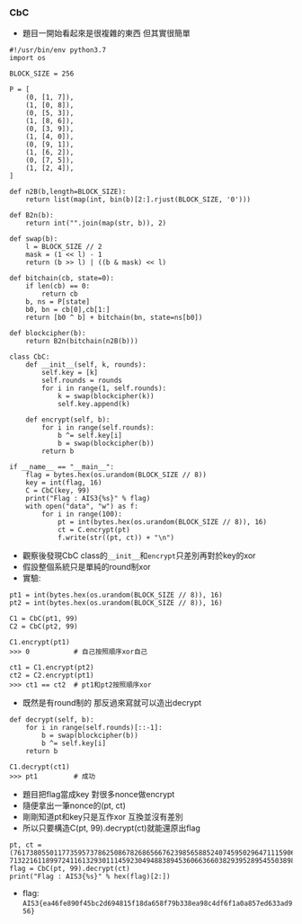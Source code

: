 ### CbC
- 題目一開始看起來是很複雜的東西 但其實很簡單
```
#!/usr/bin/env python3.7
import os

BLOCK_SIZE = 256

P = [
    (0, [1, 7]),
    (1, [0, 8]),
    (0, [5, 3]),
    (1, [8, 6]),
    (0, [3, 9]),
    (1, [4, 0]),
    (0, [9, 1]),
    (1, [6, 2]),
    (0, [7, 5]),
    (1, [2, 4]),
]

def n2B(b,length=BLOCK_SIZE):
    return list(map(int, bin(b)[2:].rjust(BLOCK_SIZE, '0')))

def B2n(b):
    return int("".join(map(str, b)), 2)

def swap(b):
    l = BLOCK_SIZE // 2
    mask = (1 << l) - 1
    return (b >> l) | ((b & mask) << l)

def bitchain(cb, state=0):
    if len(cb) == 0: 
        return cb
    b, ns = P[state]
    b0, bn = cb[0],cb[1:]
    return [b0 ^ b] + bitchain(bn, state=ns[b0])

def blockcipher(b):
    return B2n(bitchain(n2B(b)))

class CbC:
    def __init__(self, k, rounds):
        self.key = [k]
        self.rounds = rounds
        for i in range(1, self.rounds):
            k = swap(blockcipher(k))
            self.key.append(k)

    def encrypt(self, b):
        for i in range(self.rounds):
            b ^= self.key[i]
            b = swap(blockcipher(b))
        return b

if __name__ == "__main__":
    flag = bytes.hex(os.urandom(BLOCK_SIZE // 8))
    key = int(flag, 16)
    C = CbC(key, 99)
    print("Flag : AIS3{%s}" % flag)
    with open("data", "w") as f:
        for i in range(100):
            pt = int(bytes.hex(os.urandom(BLOCK_SIZE // 8)), 16)
            ct = C.encrypt(pt)
            f.write(str((pt, ct)) + "\n")
```
- 觀察後發現CbC class的`__init__`和`encrypt`只差別再對於key的xor
- 假設整個系統只是單純的round制xor
- 實驗:
```
pt1 = int(bytes.hex(os.urandom(BLOCK_SIZE // 8)), 16)
pt2 = int(bytes.hex(os.urandom(BLOCK_SIZE // 8)), 16)

C1 = CbC(pt1, 99)
C2 = CbC(pt2, 99)

C1.encrypt(pt1)
>>> 0           # 自己按照順序xor自己

ct1 = C1.encrypt(pt2)
ct2 = C2.encrypt(pt1)
>>> ct1 == ct2  # pt1和pt2按照順序xor
```
- 既然是有round制的 那反過來寫就可以造出decrypt
```
def decrypt(self, b):
    for i in range(self.rounds)[::-1]:
        b = swap(blockcipher(b))
        b ^= self.key[i]
    return b

C1.decrypt(ct1)
>>> pt1         # 成功
```
- 題目把flag當成key 對很多nonce做encrypt
- 隨便拿出一筆nonce的(pt, ct)
- 剛剛知道pt和key只是互作xor 互換並沒有差別
- 所以只要構造C(pt, 99).decrypt(ct)就能還原出flag
```
pt, ct = (76173805501177359573786250867826865667623985658852407459502964711159068527937, 7132216118997241161329301114592304948838945360663660382939528954550389872641)
flag = CbC(pt, 99).decrypt(ct)
print("Flag : AIS3{%s}" % hex(flag)[2:])
```
- flag: `AIS3{ea46fe890f45bc2d694815f18da658f79b338ea98c4df6f1a0a857ed633ad956}`